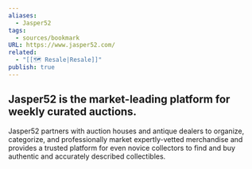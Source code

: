 ```yaml
---
aliases:
  - Jasper52
tags:
  - sources/bookmark
URL: https://www.jasper52.com/
related:
  - "[[🗺️ Resale|Resale]]"
publish: true
---
```


## Jasper52 is the market-leading platform for weekly curated auctions.

Jasper52 partners with auction houses and antique dealers to organize, categorize, and professionally market expertly-vetted merchandise and provides a trusted platform for even novice collectors to find and buy authentic and accurately described collectibles.


